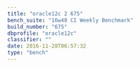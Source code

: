 ```yaml
---
title: "oracle12c 2 675"
bench_suite: "16w48 CI Weekly Benchmark"
build_number: "675"
dbprofile: "oracle12c"
classifier: ""
date: 2016-11-28T06:57:32
type: "bench"
---
```

